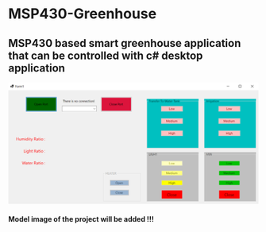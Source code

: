 # MSP430-Greenhouse

## MSP430 based smart greenhouse application that can be controlled with c# desktop application

![Picture](https://github.com/Ahmetozbaysar/MSP430-Greenhouse/blob/master/Picture_C%23.png)

#### Model image of the project will be added !!!
